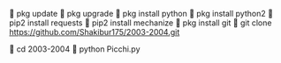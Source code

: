 
🔗 pkg update 
🔗 pkg upgrade 
🔗 pkg install python 
🔗 pkg install python2 
🔗 pip2 install requests
🔗 pip2 install mechanize
🔗 pkg install git 
🔗 git clone https://github.com/Shakibur175/2003-2004.git

🔗 cd 2003-2004
🔗 python Picchi.py
